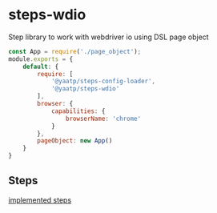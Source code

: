 # steps-wdio
Step library to work with webdriver io using DSL page object

```javascript
const App = require('./page_object');
module.exports = {
    default: {
        require: [
            '@yaatp/steps-config-loader',
            '@yaatp/steps-wdio'
        ],
        browser: {
            capabilities: {
                browserName: 'chrome'
            }
        },
        pageObject: new App()
    }
}
```

## Steps
[implemented steps](docs/steps.md)
